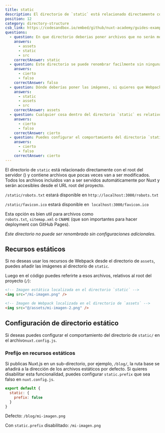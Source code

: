 ```yaml
---
title: static
description: El directorio de `static` está relacionado directamente con el root del servidor () y contiene archivos que pocas veces van a ser modificados. Todos los archivos incluidos van a ser servidos automáticamente por Nuxt y serán accesibles desde el URL root del proyecto.
position: 12
category: directory-structure
csb_link: https://codesandbox.io/embed/github/nuxt-academy/guides-examples/tree/master/04_directory_structure/13_static?fontsize=14&hidenavigation=1&theme=dark
questions:
  - question: En que directorio deberias poner archivos que no serán modificados, archivos como el favicon o robots.txt?
    answers:
      - assets
      - static
      - src
    correctAnswer: static
  - question: Este directorio se puede renombrar facilmente sin ninguna configuración.
    answers:
      - cierto
      - falso
    correctAnswer: falso
  - question: Dónde deberías poner las imágenes, si quieres que Webpack se encargue de hacer el bundle?
    answers:
      - static
      - assets
      - src
    correctAnswer: assets
  - question: Cualquier cosa dentro del directorio `static` es relativo al directorio root del proyecto
    answers:
      - cierto
      - falso
    correctAnswer: cierto
  - question: Puedes configurar el comportamiento del directorio `static` en nuxt.config.js
    answers:
      - cierto
      - falso
    correctAnswer: cierto
---
```


El directorio de `static` está relacionado directamente con el root del servidor () y contiene archivos que pocas veces van a ser modificados. Todos los archivos incluidos van a ser servidos automáticamente por Nuxt y serán accesibles desde el URL root del proyecto.

`/static/robots.txt` estará disponible en `http://localhost:3000/robots.txt`

`/static/favicon.ico` estará disponible en  `localhost:3000/favicon.ico`

Esta opción es bien util para archivos como `robots.txt`, `sitemap.xml` o `CNAME` (que son importantes para hacer deployment con GitHub Pages).

<base-alert>

_Este directorio no puede ser renombrado sin configuraciones adicionales._

</base-alert>

## Recursos estáticos

Si no deseas usar los recursos de Webpack desde el directorio de `assets`, puedes añadir las imágenes al directorio de `static`.

Luego en el código puedes referirte a esos archivos, relativos al root del proyecto (`/`):

```html
<!-- Imagen estática localizada en el directorio `static` -->
<img src="/mi-imagen.png" />

<!-- Imagen de Webpack localizada en el directorio de `assets` -->
<img src="@/assets/mi-imagen-2.png" />
```

## Configuración de directorio estático

Si deseas puedes configurar el comportamiento del directorio de `static/` en el archivo`nuxt.config.js`.

### Prefijo en recursos estáticos

Si publicas Nuxt.js en un sub-directorio, por ejemplo, `/blog/`, la ruta base se añadirá a la dirección de los archivos estáticos por defecto. Si quieres disabilitar esta funcionalidad, puedes configurar `static.prefix` que sea falso en `nuxt.config.js`.

```js
export default {
  static: {
    prefix: false
  }
}
```

Defecto: `/blog/mi-imagen.png`

Con `static.prefix` disabilitado: `/mi-imagen.png`

<app-modal>
  <code-sandbox  :src="csb_link"></code-sandbox>
</app-modal>

<quiz :questions="questions"></quiz>

